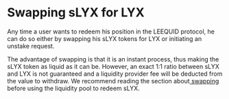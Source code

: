 # Swapping sLYX for LYX

Any time a user wants to redeem his position in the LEEQUID protocol, he can do so either by swapping his sLYX tokens for LYX or initiating an unstake request.

The advantage of swapping is that it is an instant process, thus making the sLYX token as liquid as it can be. However, an exact 1:1 ratio between sLYX and LYX is not guaranteed and a liquidity provider fee will be deducted from the value to withdraw. We recommend reading the section about[ swapping ](../swapping/slyx-for-lyx-an-instant-alternative-to-exiting.md)before using the liquidity pool to redeem sLYX.
